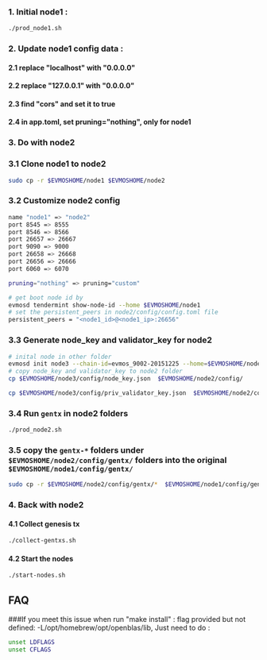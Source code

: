 ### 1. Initial node1 :

```bash
./prod_node1.sh
```

### 2. Update node1 config data :

#### 2.1 replace "localhost" with "0.0.0.0"

#### 2.2 replace "127.0.0.1" with "0.0.0.0"

#### 2.3 find "cors" and set it to true

#### 2.4 in app.toml, set pruning="nothing", only for node1

### 3. Do with node2 

### 3.1 Clone node1 to node2 

```bash
sudo cp -r $EVMOSHOME/node1 $EVMOSHOME/node2
```

### 3.2 Customize node2 config

```bash
name "node1" => "node2"
port 8545 => 8555
port 8546 => 8566
port 26657 => 26667
port 9090 => 9000
port 26658 => 26668
port 26656 => 26666
port 6060 => 6070

pruning="nothing" => pruning="custom"

# get boot node id by 
evmosd tendermint show-node-id --home $EVMOSHOME/node1
# set the persistent_peers in node2/config/config.toml file
persistent_peers = "<node1_id>@<node1_ip>:26656"
```

### 3.3 Generate node_key and validator_key for node2

```bash
# inital node in other folder
evmosd init node3 --chain-id=evmos_9002-20151225 --home=$EVMOSHOME/node3
# copy node_key and validator_key to node2 folder
cp $EVMOSHOME/node3/config/node_key.json  $EVMOSHOME/node2/config/

cp $EVMOSHOME/node3/config/priv_validator_key.json  $EVMOSHOME/node2/config/
```

### 3.4 Run `gentx` in node2 folders
```bash
./prod_node2.sh
```
### 3.5 copy the `gentx-*` folders under  `$EVMOSHOME/node2/config/gentx/` folders into the original `$EVMOSHOME/node1/config/gentx/`

```bash
sudo cp -r $EVMOSHOME/node2/config/gentx/*  $EVMOSHOME/node1/config/gentx/
```

### 4. Back with node2 
#### 4.1 Collect genesis tx 

```bash
./collect-gentxs.sh
```

#### 4.2 Start the nodes

```bash
./start-nodes.sh
```

## FAQ
###If you meet this issue when run "make install" : flag provided but not defined: -L/opt/homebrew/opt/openblas/lib, Just need to do :

```bash
unset LDFLAGS
unset CFLAGS
```
